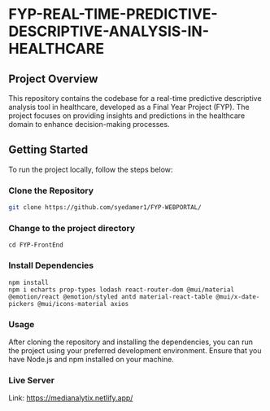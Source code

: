 # FYP-REAL-TIME-PREDICTIVE-DESCRIPTIVE-ANALYSIS-IN-HEALTHCARE

## Project Overview

This repository contains the codebase for a real-time predictive descriptive analysis tool in healthcare, developed as a Final Year Project (FYP). The project focuses on providing insights and predictions in the healthcare domain to enhance decision-making processes.

## Getting Started

To run the project locally, follow the steps below:

### Clone the Repository

```bash
git clone https://github.com/syedamer1/FYP-WEBPORTAL/
```
### Change to the project directory
```
cd FYP-FrontEnd
```
### Install Dependencies
```
npm install
npm i echarts prop-types lodash react-router-dom @mui/material @emotion/react @emotion/styled antd material-react-table @mui/x-date-pickers @mui/icons-material axios 
```
### Usage

After cloning the repository and installing the dependencies, you can run the project using your preferred development environment. Ensure that you have Node.js and npm installed on your machine.

### Live Server

Link: https://medianalytix.netlify.app/


